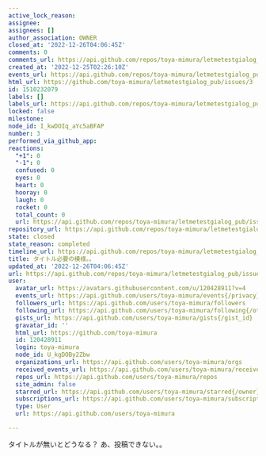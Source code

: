 ```yaml
---
active_lock_reason: 
assignee: 
assignees: []
author_association: OWNER
closed_at: '2022-12-26T04:06:45Z'
comments: 0
comments_url: https://api.github.com/repos/toya-mimura/letmetestgialog_pub/issues/3/comments
created_at: '2022-12-25T02:26:10Z'
events_url: https://api.github.com/repos/toya-mimura/letmetestgialog_pub/issues/3/events
html_url: https://github.com/toya-mimura/letmetestgialog_pub/issues/3
id: 1510232079
labels: []
labels_url: https://api.github.com/repos/toya-mimura/letmetestgialog_pub/issues/3/labels{/name}
locked: false
milestone: 
node_id: I_kwDOIq_aYc5aBFAP
number: 3
performed_via_github_app: 
reactions:
  "+1": 0
  "-1": 0
  confused: 0
  eyes: 0
  heart: 0
  hooray: 0
  laugh: 0
  rocket: 0
  total_count: 0
  url: https://api.github.com/repos/toya-mimura/letmetestgialog_pub/issues/3/reactions
repository_url: https://api.github.com/repos/toya-mimura/letmetestgialog_pub
state: closed
state_reason: completed
timeline_url: https://api.github.com/repos/toya-mimura/letmetestgialog_pub/issues/3/timeline
title: タイトル必要の模様。。
updated_at: '2022-12-26T04:06:45Z'
url: https://api.github.com/repos/toya-mimura/letmetestgialog_pub/issues/3
user:
  avatar_url: https://avatars.githubusercontent.com/u/120428911?v=4
  events_url: https://api.github.com/users/toya-mimura/events{/privacy}
  followers_url: https://api.github.com/users/toya-mimura/followers
  following_url: https://api.github.com/users/toya-mimura/following{/other_user}
  gists_url: https://api.github.com/users/toya-mimura/gists{/gist_id}
  gravatar_id: ''
  html_url: https://github.com/toya-mimura
  id: 120428911
  login: toya-mimura
  node_id: U_kgDOBy2Zbw
  organizations_url: https://api.github.com/users/toya-mimura/orgs
  received_events_url: https://api.github.com/users/toya-mimura/received_events
  repos_url: https://api.github.com/users/toya-mimura/repos
  site_admin: false
  starred_url: https://api.github.com/users/toya-mimura/starred{/owner}{/repo}
  subscriptions_url: https://api.github.com/users/toya-mimura/subscriptions
  type: User
  url: https://api.github.com/users/toya-mimura

---
```

タイトルが無いとどうなる？
あ、投稿できない。。
